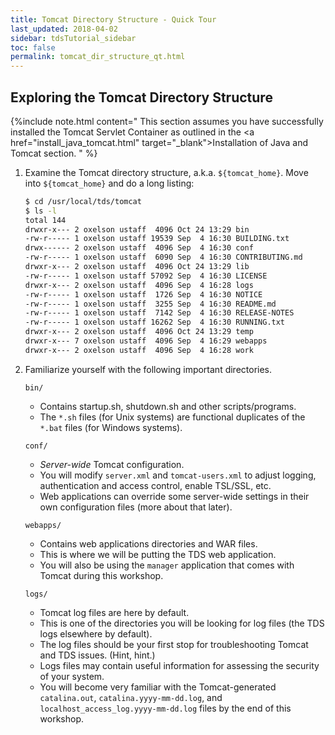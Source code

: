```yaml
---
title: Tomcat Directory Structure - Quick Tour
last_updated: 2018-04-02
sidebar: tdsTutorial_sidebar
toc: false
permalink: tomcat_dir_structure_qt.html
---
```


## Exploring the Tomcat Directory Structure

{%include note.html content="
This section assumes you have successfully installed the Tomcat Servlet Container as outlined in the <a href=\"install_java_tomcat.html\" target=\"_blank\">Installation of Java and Tomcat</a> section.
" %}


1. Examine the Tomcat directory structure, a.k.a. `${tomcat_home}`.
   Move into `${tomcat_home}` and do a long listing:
    
   ~~~bash
   $ cd /usr/local/tds/tomcat
   $ ls -l
   total 144
   drwxr-x--- 2 oxelson ustaff  4096 Oct 24 13:29 bin
   -rw-r----- 1 oxelson ustaff 19539 Sep  4 16:30 BUILDING.txt
   drwx------ 2 oxelson ustaff  4096 Sep  4 16:30 conf
   -rw-r----- 1 oxelson ustaff  6090 Sep  4 16:30 CONTRIBUTING.md
   drwxr-x--- 2 oxelson ustaff  4096 Oct 24 13:29 lib
   -rw-r----- 1 oxelson ustaff 57092 Sep  4 16:30 LICENSE
   drwxr-x--- 2 oxelson ustaff  4096 Sep  4 16:28 logs
   -rw-r----- 1 oxelson ustaff  1726 Sep  4 16:30 NOTICE
   -rw-r----- 1 oxelson ustaff  3255 Sep  4 16:30 README.md
   -rw-r----- 1 oxelson ustaff  7142 Sep  4 16:30 RELEASE-NOTES
   -rw-r----- 1 oxelson ustaff 16262 Sep  4 16:30 RUNNING.txt
   drwxr-x--- 2 oxelson ustaff  4096 Oct 24 13:29 temp
   drwxr-x--- 7 oxelson ustaff  4096 Sep  4 16:29 webapps
   drwxr-x--- 2 oxelson ustaff  4096 Sep  4 16:28 work
   ~~~

2. Familiarize yourself with the following important directories.

   `bin/`

   * Contains startup.sh, shutdown.sh and other scripts/programs.
   * The `*.sh` files (for Unix systems) are functional duplicates of the `*.bat` files (for Windows systems).

   `conf/`

   * _Server-wide_ Tomcat configuration.
   * You will modify `server.xml` and `tomcat-users.xml` to adjust logging, authentication and access control, enable TSL/SSL, etc.
   * Web applications can override some server-wide settings in their own configuration files (more about that later).

   `webapps/`

   * Contains web applications directories and WAR files.
   * This is where we will be putting the TDS web application.
   * You will also be using the `manager` application that comes with Tomcat during this workshop.

   `logs/`

   * Tomcat log files are here by default.
   * This is one of the directories you will be looking for log files (the TDS logs elsewhere by default).
   * The log files should be your first stop for troubleshooting Tomcat and TDS issues. (Hint, hint.)
   * Logs files may contain useful information for assessing the security of your system.
   * You will become very familiar with the Tomcat-generated `catalina.out`, `catalina.yyyy-mm-dd.log`, and `localhost_access_log.yyyy-mm-dd.log` files by the end of this workshop.

